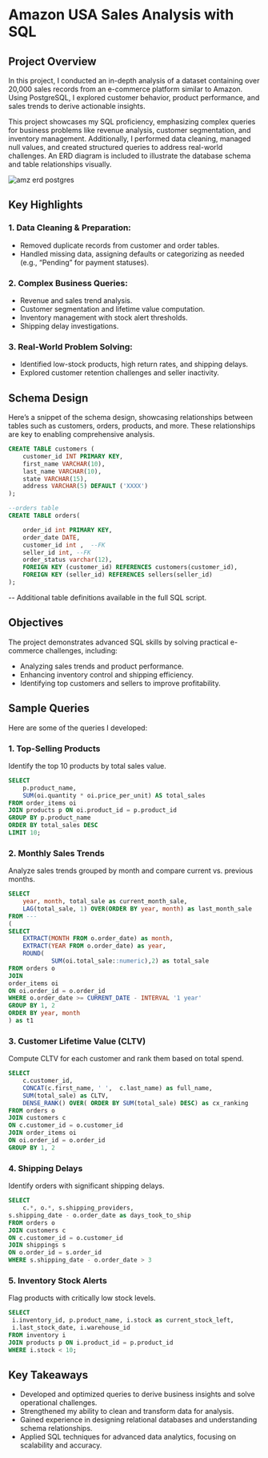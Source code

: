 # Amazon USA Sales Analysis with SQL

## Project Overview
In this project, I conducted an in-depth analysis of a dataset containing over 20,000 sales records from an e-commerce platform similar to Amazon. Using PostgreSQL, I explored customer behavior, product performance, and sales trends to derive actionable insights.

This project showcases my SQL proficiency, emphasizing complex queries for business problems like revenue analysis, customer segmentation, and inventory management. Additionally, I performed data cleaning, managed null values, and created structured queries to address real-world challenges. An ERD diagram is included to illustrate the database schema and table relationships visually.

![amz erd postgres](https://github.com/user-attachments/assets/34acaeed-33e4-4205-93f5-aea431be97fe)


## Key Highlights

### 1. Data Cleaning & Preparation:

- Removed duplicate records from customer and order tables.
- Handled missing data, assigning defaults or categorizing as needed (e.g., “Pending” for payment statuses).
  
### 2. Complex Business Queries:

- Revenue and sales trend analysis.
- Customer segmentation and lifetime value computation.
- Inventory management with stock alert thresholds.
- Shipping delay investigations.

### 3. Real-World Problem Solving:

- Identified low-stock products, high return rates, and shipping delays.
- Explored customer retention challenges and seller inactivity.

## Schema Design

Here’s a snippet of the schema design, showcasing relationships between tables such as customers, orders, products, and more. These relationships are key to enabling comprehensive analysis.


```sql
CREATE TABLE customers (
    customer_id INT PRIMARY KEY,
    first_name VARCHAR(10),
    last_name VARCHAR(10),
    state VARCHAR(15),
    address VARCHAR(5) DEFAULT ('XXXX')
);

--orders table
CREATE TABLE orders(

	order_id int PRIMARY KEY,
	order_date DATE, 
	customer_id int ,  --FK
	seller_id int, --FK
	order_status varchar(12),
	FOREIGN KEY (customer_id) REFERENCES customers(customer_id),
 	FOREIGN KEY (seller_id) REFERENCES sellers(seller_id)
);
```

-- Additional table definitions available in the full SQL script.

## Objectives

The project demonstrates advanced SQL skills by solving practical e-commerce challenges, including:

- Analyzing sales trends and product performance.
- Enhancing inventory control and shipping efficiency.
- Identifying top customers and sellers to improve profitability.

## Sample Queries

Here are some of the queries I developed:


### 1. Top-Selling Products

Identify the top 10 products by total sales value.

```sql
SELECT
    p.product_name, 
    SUM(oi.quantity * oi.price_per_unit) AS total_sales
FROM order_items oi
JOIN products p ON oi.product_id = p.product_id
GROUP BY p.product_name
ORDER BY total_sales DESC
LIMIT 10;
```

### 2. Monthly Sales Trends

Analyze sales trends grouped by month and compare current vs. previous months.

```sql
SELECT 
	year, month, total_sale as current_month_sale,
	LAG(total_sale, 1) OVER(ORDER BY year, month) as last_month_sale
FROM ---
(
SELECT 
	EXTRACT(MONTH FROM o.order_date) as month,
	EXTRACT(YEAR FROM o.order_date) as year,
	ROUND(
			SUM(oi.total_sale::numeric),2) as total_sale
FROM orders o
JOIN
order_items oi
ON oi.order_id = o.order_id
WHERE o.order_date >= CURRENT_DATE - INTERVAL '1 year'
GROUP BY 1, 2
ORDER BY year, month
) as t1
```

### 3. Customer Lifetime Value (CLTV)

Compute CLTV for each customer and rank them based on total spend.

```sql
SELECT 
	c.customer_id,
	CONCAT(c.first_name, ' ',  c.last_name) as full_name,
	SUM(total_sale) as CLTV,
	DENSE_RANK() OVER( ORDER BY SUM(total_sale) DESC) as cx_ranking
FROM orders o
JOIN customers c
ON c.customer_id = o.customer_id
JOIN order_items oi
ON oi.order_id = o.order_id
GROUP BY 1, 2
```

### 4. Shipping Delays

Identify orders with significant shipping delays.

```sql
SELECT 
	c.*, o.*, s.shipping_providers,
s.shipping_date - o.order_date as days_took_to_ship
FROM orders o
JOIN customers c
ON c.customer_id = o.customer_id
JOIN shippings s
ON o.order_id = s.order_id
WHERE s.shipping_date - o.order_date > 3
```

### 5. Inventory Stock Alerts

Flag products with critically low stock levels.

```sql
SELECT 
 i.inventory_id, p.product_name, i.stock as current_stock_left, 
 i.last_stock_date, i.warehouse_id
FROM inventory i
JOIN products p ON i.product_id = p.product_id
WHERE i.stock < 10;
```

## Key Takeaways

- Developed and optimized queries to derive business insights and solve operational challenges.
- Strengthened my ability to clean and transform data for analysis.
- Gained experience in designing relational databases and understanding schema relationships.
- Applied SQL techniques for advanced data analytics, focusing on scalability and accuracy.
